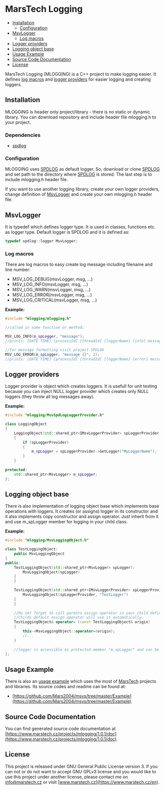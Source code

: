 # MarsTech Logging
 - [Installation](#installation)
	 - [Configuration](#configuration)
 - [MsvLogger](#msvlogger)
	 - [Log macros](#log-macros)
 - [Logger providers](#logger-providers)
 - [Logging object base](#logging-object-base)
 - [Usage Example](#usage-example)
 - [Source Code Documentation](#source-code-documentation)
 - [License](#license)

MarsTech Logging (MLOGGING) is a C++ project to make logging easier. It defines [log macros](#log-macros) and [logger providers](#logger-providers) for easier logging and creating loggers.

## Installation
MLOGGING is header only project/library - there is no static or dynamic library. You can download repository and include header file mlogging.h to your project.

### Dependencies

 - [spdlog](https://github.com/gabime/spdlog)

### Configuration
MLOGGING uses [SPDLOG](https://github.com/gabime/spdlog) as default logger. So, download or clone [SPDLOG](https://github.com/gabime/spdlog) and set path to the directory where [SPDLOG](https://github.com/gabime/spdlog) is stored. The last step is to include mlogging.h header file.

If you want to use another logging library, create your own logger providers, change definition of [MsvLogger](#msvlogger) and create your own mlogging.h header file.

## MsvLogger
It is typedef which defines logger type. It is used in classes, functions etc. as logger type. Default logger is SPDLOG and it is defined as:
~~~cpp
typedef spdlog::logger MsvLogger;
~~~

### Log macros
There are log macros to easy create log message including filename and line number:

 - MSV_LOG_DEBUG(msvLogger, msg, ...)
 - MSV_LOG_INFO(msvLogger, msg, ...)
 - MSV_LOG_WARN(msvLogger, msg, ...)
 - MSV_LOG_ERROR(msvLogger, msg, ...)
 - MSV_LOG_CRITICAL(msvLogger, msg, ...)

**Example:**
~~~cpp
#include "mlogging/mlogging.h"

//called in some function or method:

MSV_LOG_INFO(m_spLogger, "message");
//prints: [DATE TIME] [processId] [threadId] [loggerName] [info] message

//for message formatting visit project SPDLOG
MSV_LOG_ERROR(m_spLogger, "message {}", 2);
//prints: [DATE TIME] [processId] [threadId] [loggerName] [error] message 2
~~~

## Logger providers
Logger provider is object which creates loggers. It is usefull for unit testing because you can inject NULL logger provider which creates only NULL loggers (they throw all log messages away).

**Example:**
~~~cpp
#include "mlogging/MsvSpdLogLoggerProvider.h"

class LoggingObject
{
	LoggingObject(std::shared_ptr<IMsvLoggerProvider> spLoggerProvider)
	{
		if (spLoggerProvider)
		{
			m_spLogger = spLoggerProvider->GetLogger("MyLoggerName");
		}
	}
	
protected:
	std::shared_ptr<MsvLogger> m_spLogger;
};
~~~

## Logging object base
There is also implementation of logging object base which implements base operations with loggers. It creates (or assigns) logger in its constructor and it also implements copy constructor and assign operator.
Just inherit from it and use m_spLogger member for logging in your child class.

**Example:**
~~~cpp
#include "mlogging/MsvLoggingObject.h"

class TestLoggingObject:
	public MsvLoggingObject
{
public:
	TestLoggingObject(std::shared_ptr<MsvLogger> spLogger):
		MsvLoggingObject(spLogger)
	{
	}

	TestLoggingObject(std::shared_ptr<IMsvLoggerProvider> spLoggerProvider):
		MsvLoggingObject(spLoggerProvider, "TestLogger")
	{
	}
	
	//Do not forget to call parents assign operator in your child defined assign operators.
	//Childs default assign operator will use it automatically.
	TestLoggingObject& operator= (const TestLoggingObject& origin)
	{
		this->MsvLoggingObject::operator=(origin);
		//...
	}
	
	//logger is accessible as protected member "m_spLogger" and can be used in log macros
};
~~~

## Usage Example
There is also an [usage example](https://github.com/Mars2004/msys/tree/master/Example) which uses the most of [MarsTech](https://github.com/Mars2004) projects and libraries.
Its source codes and readme can be found at:
 - [https://github.com/Mars2004/msys/tree/master/Example](https://github.com/Mars2004/msys/tree/master/Example)

## Source Code Documentation
You can find generated source code documentation at [https://www.marstech.cz/projects/mlogging/1.0.1/doc](https://www.marstech.cz/projects/mlogging/1.0.1/doc).

## License
This project is released under GNU General Public License version 3. If you can not or do not want to accept GNU GPLv3 license and you would like to use this project under another license, please contact me on [info@marstech.cz](mailto:info@marstech.cz) or visit [www.marstech.cz](https://www.marstech.cz/en).
